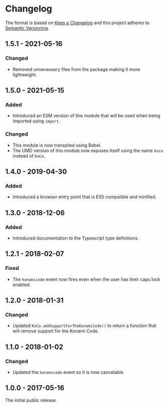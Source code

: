# Changelog

The format is based on [Keep a Changelog](http://keepachangelog.com/) and this project adheres to [Semantic Versioning](https://semver.org/spec/v2.0.0.html).

## 1.5.1 - 2021-05-16

### Changed

- Removed unnecessary files from the package making it more lightweight.

## 1.5.0 - 2021-05-15

### Added

- Introduced an ESM version of this module that will be used when being imported using `import`.

### Changed

- This module is now transpiled using Babel.
- The UMD version of this module now exposes itself using the name `koco` instead of `KoCo`.

## 1.4.0 - 2019-04-30

### Added

- Introduced a browser entry point that is ES5 compatible and minified.

## 1.3.0 - 2018-12-06

### Added

- Introduced documentation to the Typescript type definitions.

## 1.2.1 - 2018-02-07

### Fixed

- The `konamicode` event now fires even when the user has their caps lock enabled.

## 1.2.0 - 2018-01-31

### Changed

- Updated `KoCo.addSupportForTheKonamiCode()` to return a function that will remove support for the Konami Code.

## 1.1.0 - 2018-01-02

### Changed

- Updated the `konamicode` event so it is now cancelable.

## 1.0.0 - 2017-05-16

The initial public release.
